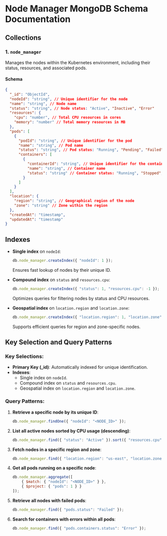 # Node Manager MongoDB Schema Documentation

## Collections

### 1. `node_manager`
Manages the nodes within the Kubernetes environment, including their status, resources, and associated pods.

#### Schema
```json
{
  "_id": "ObjectId",
  "nodeId": "string", // Unique identifier for the node
  "name": "string", // Node name
  "status": "string", // Node status: "Active", "Inactive", "Error"
  "resources": {
    "cpu": "number", // Total CPU resources in cores
    "memory": "number" // Total memory resources in MB
  },
  "pods": [
    {
      "podId": "string", // Unique identifier for the pod
      "name": "string", // Pod name
      "status": "string", // Pod status: "Running", "Pending", "Failed"
      "containers": [
        {
          "containerId": "string", // Unique identifier for the container
          "name": "string", // Container name
          "status": "string" // Container status: "Running", "Stopped", "Error"
        }
      ]
    }
  ],
  "location": {
    "region": "string", // Geographical region of the node
    "zone": "string" // Zone within the region
  },
  "createdAt": "timestamp",
  "updatedAt": "timestamp"
}
```


## Indexes

- **Single index** on `nodeId`:
  ```javascript
  db.node_manager.createIndex({ "nodeId": 1 });
  ```
  Ensures fast lookup of nodes by their unique ID.

- **Compound index** on `status` and `resources.cpu`:
  ```javascript
  db.node_manager.createIndex({ "status": 1, "resources.cpu": -1 });
  ```
  Optimizes queries for filtering nodes by status and CPU resources.

- **Geospatial index** on `location.region` and `location.zone`:
  ```javascript
  db.node_manager.createIndex({ "location.region": 1, "location.zone": 1 });
  ```
  Supports efficient queries for region and zone-specific nodes.


## Key Selection and Query Patterns

### Key Selections:
- **Primary Key (_id)**: Automatically indexed for unique identification.
- **Indexes**:
  - Single index on `nodeId`.
  - Compound index on `status` and `resources.cpu`.
  - Geospatial index on `location.region` and `location.zone`.

### Query Patterns:
1. **Retrieve a specific node by its unique ID**:
   ```javascript
   db.node_manager.findOne({ "nodeId": "<NODE_ID>" });
   ```

2. **List all active nodes sorted by CPU usage (descending)**:
   ```javascript
   db.node_manager.find({ "status": "Active" }).sort({ "resources.cpu": -1 });
   ```

3. **Fetch nodes in a specific region and zone**:
   ```javascript
   db.node_manager.find({ "location.region": "us-east", "location.zone": "zone-1" });
   ```

4. **Get all pods running on a specific node**:
   ```javascript
   db.node_manager.aggregate([
       { $match: { "nodeId": "<NODE_ID>" } },
       { $project: { "pods": 1 } }
   ]);
   ```

5. **Retrieve all nodes with failed pods**:
   ```javascript
   db.node_manager.find({ "pods.status": "Failed" });
   ```

6. **Search for containers with errors within all pods**:
   ```javascript
   db.node_manager.find({ "pods.containers.status": "Error" });
   ```
